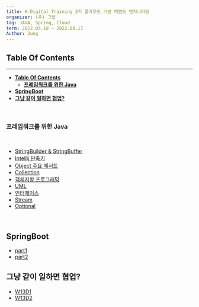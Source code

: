 ```yaml
---
title: K-Digital Training 2기 클라우드 기반 백엔드 엔지니어링
organizer: (주) 그렙
tag: JAVA, Spring, Cloud
term: 2022.03.18 ~ 2022.08.17
Author: Jung
---
```


## **Table Of Contents**

---

- [**Table Of Contents**](#table-of-contents)
  - [**프레임워크를 위한 Java**](#프레임워크를-위한-java)
- [**SpringBoot**](#springboot)
- [**그냥 같이 일하면 협업?**](#그냥-같이-일하면-협업)

</br>

### **프레임워크를 위한 Java**

</br>

- [StringBuilder & StringBuffer](./java_for_framework/doc/stringBuilder-stringBuffer.md)
- [Intellij 단축키](./java_for_framework/doc/intellij_shorcut.md)
- [Object 주요 메서드](./java_for_framework/doc/object.md)
- [Collection](./java_for_framework/doc/collections.md)
- [객체지향 프로그래밍](./java_for_framework/doc/oop.md)
- [UML](./java_for_framework/doc/uml.md)
- [인터페이스](./java_for_framework/doc/interface.md)
- [Stream](./java_for_framework/doc/stream.md)
- [Optional](./java_for_framework/doc/optional.md)

</br>

## **SpringBoot**

- [part1](./springboot/doc/week_1.md)
- [part2](./springboot/doc/week_2.md)

## **그냥 같이 일하면 협업?**

- [W13D1](./cooperation/doc/w13d1.md)
- [W13D2](./cooperation/doc/w13d2.md)

